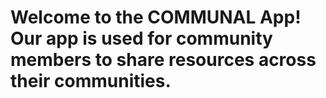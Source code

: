 # Welcome to the COMMUNAL App! Our app is used for community members to share resources across their communities.
